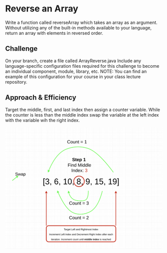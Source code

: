 # Reverse an Array

Write a function called reverseArray which takes an array as an argument. Without utilizing any of the built-in methods available to your language, return an array with elements in reversed order.

## Challenge 
On your branch, create a file called ArrayReverse.java
Include any language-specific configuration files required for this challenge to become an individual component, module, library, etc.
NOTE: You can find an example of this configuration for your course in your class lecture repository.

## Approach & Efficiency

Target the middle, first, and last index then assign a counter variable. While the counter is less than the middle index  swap the variable at the left index with the variable wih the right index.

![White Board](../assets/working.png)
